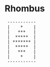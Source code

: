 # Rhombus

<pre>
 -----------
 |    *    |
 |   ***   |
 |  *****  |
 | ******* |
 |  *****  |
 |   ***   |
 |    *    |
 -----------
</pre>
